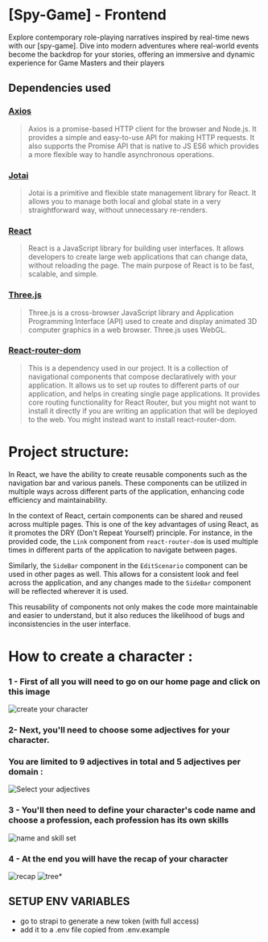 # [Spy-Game] - Frontend

Explore contemporary role-playing narratives inspired by real-time news with our [spy-game]. Dive into modern adventures where real-world events become the backdrop for your stories, offering an immersive and dynamic experience for Game Masters and their players
## Dependencies used

### [Axios](https://www.npmjs.com/package/axios)

> Axios is a promise-based HTTP client for the browser and Node.js. It provides a simple and easy-to-use API for making HTTP requests. It also supports the Promise API that is native to JS ES6 which provides a more flexible way to handle asynchronous operations.

### [Jotai](https://www.npmjs.com/package/jotai)

> Jotai is a primitive and flexible state management library for React. It allows you to manage both local and global state in a very straightforward way, without unnecessary re-renders.

### [React](https://www.npmjs.com/package/react)

> React is a JavaScript library for building user interfaces. It allows developers to create large web applications that can change data, without reloading the page. The main purpose of React is to be fast, scalable, and simple.

### [Three.js](https://www.npmjs.com/package/three)

> Three.js is a cross-browser JavaScript library and Application Programming Interface (API) used to create and display animated 3D computer graphics in a web browser. Three.js uses WebGL.

### [React-router-dom](https://www.npmjs.com/package/react-router-dom)

> This is a dependency used in our project. It is a collection of navigational components that compose declaratively with your application. It allows us to set up routes to different parts of our application, and helps in creating single page applications. It provides core routing functionality for React Router, but you might not want to install it directly if you are writing an application that will be deployed to the web. You might instead want to install react-router-dom.

# Project structure:
In React, we have the ability to create reusable components such as the navigation bar and various panels. These components can be utilized in multiple ways across different parts of the application, enhancing code efficiency and maintainability.

In the context of React, certain components can be shared and reused across multiple pages. This is one of the key advantages of using React, as it promotes the DRY (Don't Repeat Yourself) principle. For instance, in the provided code, the `Link` component from `react-router-dom` is used multiple times in different parts of the application to navigate between pages.

Similarly, the `SideBar` component in the `EditScenario` component can be used in other pages as well. This allows for a consistent look and feel across the application, and any changes made to the `SideBar` component will be reflected wherever it is used.

This reusability of components not only makes the code more maintainable and easier to understand, but it also reduces the likelihood of bugs and inconsistencies in the user interface.

# How to create a character :
### 1 - First of all you will need to go on our home page and click on this image

![create your character](https://cdn.discordapp.com/attachments/1220356796305117204/1220361062436831314/image.png?ex=660ea8ce&is=65fc33ce&hm=502c4c4ce82c309a889b9a945d0195b8aa9a882bd3ac29644276cc449e0ddb49&")

### 2- Next, you'll need to choose some adjectives for your character.
### You are limited to 9 adjectives in total and 5 adjectives per domain :

![Select your adjectives](https://cdn.discordapp.com/attachments/1220356796305117204/1220363072468815892/image.png?ex=660eaaad&is=65fc35ad&hm=9ab01ed4f5be41b0f996a29ffa587027bbcb7d81164394b87846527b1f5c9641&)

### 3 - You'll then need to define your character's code name and choose a profession, each profession has its own skills

![name and skill set](https://cdn.discordapp.com/attachments/1220356796305117204/1220363703191343144/image.png?ex=660eab44&is=65fc3644&hm=eb8aa0bc3a1f56d6417c793d4c845338dc2ee98cfaf6146811a6b34b0be0da97&)

### 4 - At the end you will have the recap of your character

![recap](https://cdn.discordapp.com/attachments/1220356796305117204/1220366150043697182/image.png?ex=660ead8b&is=65fc388b&hm=1db95a521e53d3f73a5a24feb5f2c605e88a1fcbaf76bbaaa332f765b37a3565&)
![tree](https://cdn.discordapp.com/attachments/1220356796305117204/1220366185200226354/image.png?ex=660ead93&is=65fc3893&hm=7766d5c88b4072b70d8fe59f009b5ba1ef1187105506a36d54c203c22a6502fc&)*


## SETUP ENV VARIABLES

- go to strapi to generate a new token (with full access)
- add it to a .env file copied from .env.example
